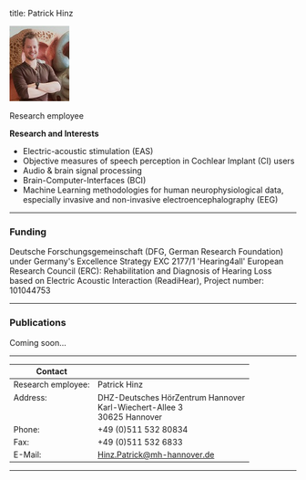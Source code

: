 title: Patrick Hinz

![Patrick Hinz](patrick.jpg)

Research employee	


**Research and Interests**

* Electric-acoustic stimulation (EAS)
* Objective measures of speech perception in Cochlear Implant (CI) users
* Audio & brain signal processing
* Brain-Computer-Interfaces (BCI)
* Machine Learning methodologies for human neurophysiological data, especially invasive and non-invasive electroencephalography (EEG)

---

### Funding
Deutsche Forschungsgemeinschaft (DFG, German Research Foundation) under Germany's Excellence Strategy EXC 2177/1 'Hearing4all'
European Research Council (ERC): Rehabilitation and Diagnosis of Hearing Loss based on Electric Acoustic Interaction (ReadiHear), Project number: 101044753

---

### Publications
Coming soon...

---

| Contact                 |                            |
| ------------------------|--------------------------- |
| Research employee:<br>          | Patrick Hinz|
| Address: <br><br><br>   | DHZ-Deutsches HörZentrum Hannover<br> Karl-Wiechert-Allee 3 <br> 30625 Hannover |
| Phone:                  | +49 (0)511 532 80834 |
| Fax:                    | +49 (0)511 532 6833 |
| E-Mail:                 |<Hinz.Patrick@mh-hannover.de>|

---
